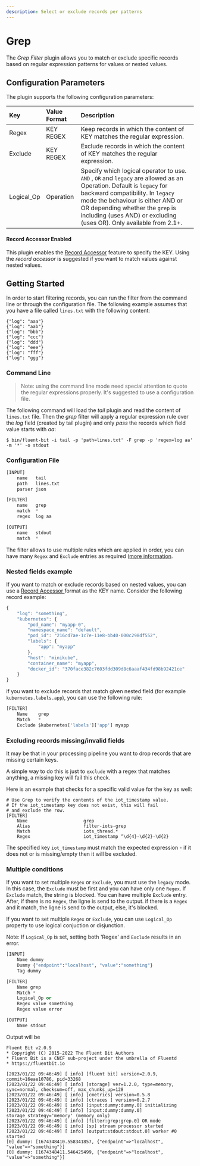 ```yaml
---
description: Select or exclude records per patterns
---
```


# Grep

The _Grep Filter_ plugin allows you to match or exclude specific records based on regular expression patterns for values or nested values.

## Configuration Parameters

The plugin supports the following configuration parameters:

| Key | Value Format | Description |
| :--- | :--- | :--- |
| Regex | KEY  REGEX | Keep records in which the content of KEY matches the regular expression. |
| Exclude | KEY REGEX | Exclude records in which the content of KEY matches the regular expression. |
| Logical_Op| Operation | Specify which logical operator to use. `AND` , `OR` and `legacy` are allowed as an Operation. Default is `legacy` for backward compatibility. In `legacy` mode the behaviour is either AND or OR depending whether the `grep` is including (uses AND) or excluding (uses OR). Only available from 2.1+. |

#### Record Accessor Enabled

This plugin enables the [Record Accessor](../../administration/configuring-fluent-bit/classic-mode/record-accessor.md) feature to specify the KEY. Using the _record accessor_ is suggested if you want to match values against nested values.

## Getting Started

In order to start filtering records, you can run the filter from the command line or through the configuration file. The following example assumes that you have a file called `lines.txt` with the following content:

```text
{"log": "aaa"}
{"log": "aab"}
{"log": "bbb"}
{"log": "ccc"}
{"log": "ddd"}
{"log": "eee"}
{"log": "fff"}
{"log": "ggg"}
```

### Command Line

> Note: using the command line mode need special attention to quote the regular expressions properly. It's suggested to use a configuration file.

The following command will load the _tail_ plugin and read the content of `lines.txt` file. Then the _grep_ filter will apply a regular expression rule over the _log_ field \(created by tail plugin\) and only _pass_ the records which field value starts with _aa_:

```text
$ bin/fluent-bit -i tail -p 'path=lines.txt' -F grep -p 'regex=log aa' -m '*' -o stdout
```

### Configuration File

```python
[INPUT]
    name   tail
    path   lines.txt
    parser json

[FILTER]
    name   grep
    match  *
    regex  log aa

[OUTPUT]
    name   stdout
    match  *
```

The filter allows to use multiple rules which are applied in order, you can have many `Regex` and `Exclude` entries as required ([more information](#multiple-conditions).

### Nested fields example

If you want to match or exclude records based on nested values, you can use a [Record Accessor ](../../administration/configuring-fluent-bit/classic-mode/record-accessor.md)format as the KEY name. Consider the following record example:

```javascript
{
    "log": "something",
    "kubernetes": {
        "pod_name": "myapp-0",
        "namespace_name": "default",
        "pod_id": "216cd7ae-1c7e-11e8-bb40-000c298df552",
        "labels": {
            "app": "myapp"
        },
        "host": "minikube",
        "container_name": "myapp",
        "docker_id": "370face382c7603fdd309d8c6aaaf434fd98b92421ce"
    }
}
```

if you want to exclude records that match given nested field \(for example `kubernetes.labels.app`\), you can use the following rule:

```python
[FILTER]
    Name    grep
    Match   *
    Exclude $kubernetes['labels']['app'] myapp
```

### Excluding records missing/invalid fields

It may be that in your processing pipeline you want to drop records that are missing certain keys.

A simple way to do this is just to `exclude` with a regex that matches anything, a missing key will fail this check.

Here is an example that checks for a specific valid value for the key as well:

```
# Use Grep to verify the contents of the iot_timestamp value.
# If the iot_timestamp key does not exist, this will fail
# and exclude the row.
[FILTER]
    Name                     grep
    Alias                    filter-iots-grep
    Match                    iots_thread.*
    Regex                    iot_timestamp ^\d{4}-\d{2}-\d{2}
```

The specified key `iot_timestamp` must match the expected expression - if it does not or is missing/empty then it will be excluded.

### Multiple conditions

If you want to set multiple `Regex` or `Exclude`, you must use the `legacy` mode. In this case, the `Exclude` must be first and you can have only one `Regex`.
If `Exclude` match, the string is blocked. You can have multiple `Exclude` entry.
After, if there is no `Regex`, the ligne is send to the output.
if there is a `Regex` and it match, the ligne is send to the output, else, it's blocked.

If you want to set multiple `Regex` or `Exclude`, you can use `Logical_Op` property to use logical conjuction or disjunction.

Note: If `Logical_Op` is set, setting both 'Regex' and `Exclude` results in an error.

```python
[INPUT]
    Name dummy
    Dummy {"endpoint":"localhost", "value":"something"}
    Tag dummy

[FILTER]
    Name grep
    Match *
    Logical_Op or
    Regex value something
    Regex value error

[OUTPUT]
    Name stdout
```

Output will be
```
Fluent Bit v2.0.9
* Copyright (C) 2015-2022 The Fluent Bit Authors
* Fluent Bit is a CNCF sub-project under the umbrella of Fluentd
* https://fluentbit.io

[2023/01/22 09:46:49] [ info] [fluent bit] version=2.0.9, commit=16eae10786, pid=33268
[2023/01/22 09:46:49] [ info] [storage] ver=1.2.0, type=memory, sync=normal, checksum=off, max_chunks_up=128
[2023/01/22 09:46:49] [ info] [cmetrics] version=0.5.8
[2023/01/22 09:46:49] [ info] [ctraces ] version=0.2.7
[2023/01/22 09:46:49] [ info] [input:dummy:dummy.0] initializing
[2023/01/22 09:46:49] [ info] [input:dummy:dummy.0] storage_strategy='memory' (memory only)
[2023/01/22 09:46:49] [ info] [filter:grep:grep.0] OR mode
[2023/01/22 09:46:49] [ info] [sp] stream processor started
[2023/01/22 09:46:49] [ info] [output:stdout:stdout.0] worker #0 started
[0] dummy: [1674348410.558341857, {"endpoint"=>"localhost", "value"=>"something"}]
[0] dummy: [1674348411.546425499, {"endpoint"=>"localhost", "value"=>"something"}]
```
